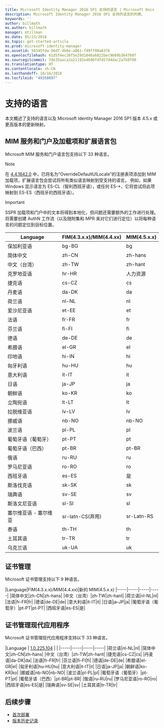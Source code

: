 ```yaml
---
title: Microsoft Identity Manager 2016 SP1 支持的语言 | Microsoft Docs
description: Microsoft Identity Manager 2016 SP1 支持的语言的列表。
keywords: ''
author: billmath
ms.author: billmath
manager: mtillman
ms.date: 05/23/2018
ms.topic: get-started-article
ms.prod: microsoft-identity-manager
ms.assetid: 50345fda-56d7-4b6e-a861-f49ff90a8376
ms.openlocfilehash: 61d5f4ec20f5e29d1846a6822bec9669b364760f
ms.sourcegitcommit: 7de35aaca3a21192e4696fdfd57d4dac2a7b9f90
ms.translationtype: HT
ms.contentlocale: zh-CN
ms.lasthandoff: 10/16/2018
ms.locfileid: "49358697"
---
```

# <a name="supported-languages"></a>支持的语言

本文概述了支持的语言以及 Microsoft Identity Manager 2016 SP1 版本 4.5.x 或更高版本的更新映射。

## <a name="mim-service-and-portal-and-add-ins-and-extensions-language-pack"></a>MIM 服务和门户及加载项和扩展语言包 

Microsoft MIM 服务和门户语言包支持以下 33 种语言。  

> [!NOTE]
> 在 [4.4.1642.0](https://support.microsoft.com/en-us/help/4021562/hotfix-rollup-package-build-4-4-1642-0-is-available-for-microsoft) 中，已将名为“OverrideDefaultUILocale”的注册表项添加到 MIM 加载项，扩展语言包会尝试将所有类似语言映射到受支持的语言。 例如，如果 Windows 显示语言为 ES-CL（智利西班牙语），或任何 ES-\*，它将尝试将此项映射到 ES-ES（西班牙的西班牙语）。

> [!IMPORTANT]
> SSPR 加载项和门户中的文本将得到本地化，但问题还需要额外的工作进行处理。 将需要创建 AuthN 工作流（以及随附集和 MPR 来对它们进行定位）以将每种语言的问题定位到目标位置。

|       Language        | FIM(4.3.x.x)/MIM(4.4.xx) | MIM(4.5.x.x) |
|-----------------------|--------------------------|--------------|
|       保加利亚语       |          bg-BG           |      bg      |
| 简体中文  |          zh-CN           |   zh-hans    |
|   中文（台湾）    |          zh-TW           |   zh-hant    |
|       克罗地亚语        |          hr-HR           |      人力资源      |
|         捷克语         |          cs-CZ           |      cs      |
|        丹麦语         |          da-DK           |      da      |
|         荷兰语         |          nl-NL           |      nl      |
|       爱沙尼亚语        |          et-EE           |      et      |
|        法语         |          fr-FR           |      fr      |
|        芬兰语        |          fi-FI           |      fi      |
|        德语         |          de-DE           |      de      |
|         希腊语         |          el-GR           |      el      |
|         印地语         |          hi-IN           |      hi      |
|       匈牙利语       |          hu-HU           |      hu      |
|        意大利语        |          it-IT           |      it      |
|       日语        |          ja-JP           |      ja      |
|        朝鲜语         |          ko-KR           |      ko      |
|      立陶宛语       |          lt-LT           |      lt      |
|        拉脱维亚语        |          lv-LV           |      lv      |
|       挪威语       |          nb-NO           |    nb-NO     |
|        波兰语         |          pl-PL           |      pl      |
| 葡萄牙语（葡萄牙） |          pt-PT           |      pt      |
|  葡萄牙语（巴西）  |          pt-BR           |    pt-BR     |
|        俄语        |          ru-RU           |      ru      |
|       罗马尼亚语        |          ro-RO           |      ro      |
|        西班牙语        |          es-ES           |      是      |
|        斯洛伐克语         |          sk-SK           |      sk      |
|        瑞典语        |          sv-SE           |      sv      |
|       斯洛文尼亚语       |          sl-SI           |      sl      |
|   塞尔维亚语 - 塞尔维亚    |  sr-latn-CS(弃用)  |  sr-Latn-RS  |
|         泰语          |          th-TH           |      th      |
|        土耳其语        |          tr-TR           |      tr      |
|       乌克兰语       |          uk-UA           |      uk      |

## <a name="certificate-management"></a>证书管理 
Microsoft 证书管理支持以下 9 种语言。 

|Language|FIM(4.3.x.x)/MIM(4.4.xx)|新的 MIM(4.5.x.x)
|-----|-----|-----|-----|
|简体中文|zh-CN|zh-hans|
|中文（台湾）|zh-TW|zh-hant|
|荷兰语|nl-NL|nl|
|法语|fr-FR|fr|
|德语|de-DE|de|
|意大利语|it-IT|it|
|日语|ja-JP|ja|
|葡萄牙语（葡萄牙）|pt-PT|pt-PT|
|西班牙语|es-ES|是|

## <a name="certificate-management-modern-application"></a>证书管理现代应用程序  
Microsoft 证书管理现代应用程序支持以下 33 种语言。 

|Language | [1.0.225.104](https://www.microsoft.com/en-us/download/details.aspx?id=54954) | |
|-----|-----|-----|-----|
|荷兰语|nl-NL|nl|
|简体中文|zh-CN|zh-hans|
|中文（台湾）|zh-TW|zh-hant|
|捷克语|cs-CZ|cs|
|丹麦语|da-DK|da|
|法语|fr-FR|fr|
|芬兰语|fi-FI|fi|
|德语|de-DE|de|
|希腊语|el-GR|el|
|匈牙利语|hu-HU|hu|
|意大利语|it-IT|it|
|日语|ja-JP|ja|
|朝鲜语|ko-KR|ko|
|挪威语|nb-NO|nb-NO|
|波兰语|pl-PL|pl|
|葡萄牙语（葡萄牙）|pt-PT|pt|
|葡萄牙语（巴西）|pt-BR|pt-BR|
|俄语|ru-RU|ru|
|罗马尼亚语|ro-RO|ro|
|西班牙语|es-ES|是|
|瑞典语|sv-SE|sv|
|土耳其语|tr-TR|tr|

## <a name="next-steps"></a>后续步骤

- [首次部署](microsoft-identity-manager-deploy.md)
- [版本历史记录](/reference/version-history.md)

